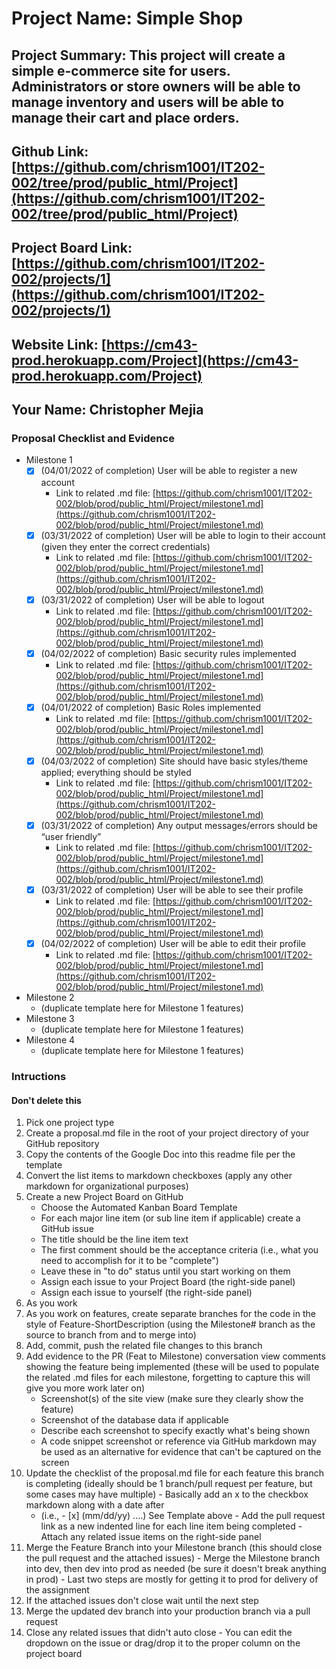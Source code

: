 # Project Name: Simple Shop
## Project Summary: This project will create a simple e-commerce site for users. Administrators or store owners will be able to manage inventory and users will be able to manage their cart and place orders.
## Github Link: [https://github.com/chrism1001/IT202-002/tree/prod/public_html/Project](https://github.com/chrism1001/IT202-002/tree/prod/public_html/Project)
## Project Board Link: [https://github.com/chrism1001/IT202-002/projects/1](https://github.com/chrism1001/IT202-002/projects/1)
## Website Link: [https://cm43-prod.herokuapp.com/Project](https://cm43-prod.herokuapp.com/Project)
## Your Name: Christopher Mejia

<!-- Line item / Feature template (use this for each bullet point) -- DO NOT DELETE THIS SECTION


- [ ] \(mm/dd/yyyy of completion) Feature Title (from the proposal bullet point, if it's a sub-point indent it properly)
  -  Link to related .md file: [Link Name](link url)

 End Line item / Feature Template -- DO NOT DELETE THIS SECTION --> 
 
 
### Proposal Checklist and Evidence

- Milestone 1
    - [X] \(04/01/2022 of completion) User will be able to register a new account
        -  Link to related .md file: [https://github.com/chrism1001/IT202-002/blob/prod/public_html/Project/milestone1.md](https://github.com/chrism1001/IT202-002/blob/prod/public_html/Project/milestone1.md)
    - [X] \(03/31/2022 of completion) User will be able to login to their account (given they enter the correct credentials)
        -  Link to related .md file: [https://github.com/chrism1001/IT202-002/blob/prod/public_html/Project/milestone1.md](https://github.com/chrism1001/IT202-002/blob/prod/public_html/Project/milestone1.md)  
    - [X] \(03/31/2022 of completion) User will be able to logout
        -  Link to related .md file: [https://github.com/chrism1001/IT202-002/blob/prod/public_html/Project/milestone1.md](https://github.com/chrism1001/IT202-002/blob/prod/public_html/Project/milestone1.md)
    - [X] \(04/02/2022 of completion) Basic security rules implemented
        -  Link to related .md file: [https://github.com/chrism1001/IT202-002/blob/prod/public_html/Project/milestone1.md](https://github.com/chrism1001/IT202-002/blob/prod/public_html/Project/milestone1.md)
    - [X] \(04/01/2022 of completion) Basic Roles implemented
        -  Link to related .md file: [https://github.com/chrism1001/IT202-002/blob/prod/public_html/Project/milestone1.md](https://github.com/chrism1001/IT202-002/blob/prod/public_html/Project/milestone1.md)  
    - [X] \(04/03/2022 of completion) Site should have basic styles/theme applied; everything should be styled
       -  Link to related .md file: [https://github.com/chrism1001/IT202-002/blob/prod/public_html/Project/milestone1.md](https://github.com/chrism1001/IT202-002/blob/prod/public_html/Project/milestone1.md) 
    - [X] \(03/31/2022 of completion) Any output messages/errors should be “user friendly”
        -  Link to related .md file: [https://github.com/chrism1001/IT202-002/blob/prod/public_html/Project/milestone1.md](https://github.com/chrism1001/IT202-002/blob/prod/public_html/Project/milestone1.md)  
    - [X] \(03/31/2022 of completion) User will be able to see their profile
        -  Link to related .md file: [https://github.com/chrism1001/IT202-002/blob/prod/public_html/Project/milestone1.md](https://github.com/chrism1001/IT202-002/blob/prod/public_html/Project/milestone1.md)
    - [X] \(04/02/2022 of completion) User will be able to edit their profile
        -  Link to related .md file: [https://github.com/chrism1001/IT202-002/blob/prod/public_html/Project/milestone1.md](https://github.com/chrism1001/IT202-002/blob/prod/public_html/Project/milestone1.md)  
- Milestone 2
  - (duplicate template here for Milestone 1 features)
- Milestone 3
  - (duplicate template here for Milestone 1 features)
- Milestone 4
  - (duplicate template here for Milestone 1 features)
### Intructions
#### Don't delete this
1. Pick one project type
2. Create a proposal.md file in the root of your project directory of your GitHub repository
3. Copy the contents of the Google Doc into this readme file per the template
4. Convert the list items to markdown checkboxes (apply any other markdown for organizational purposes)
5. Create a new Project Board on GitHub
   - Choose the Automated Kanban Board Template
   - For each major line item (or sub line item if applicable) create a GitHub issue
   - The title should be the line item text
   - The first comment should be the acceptance criteria (i.e., what you need to accomplish for it to be "complete")
   - Leave these in "to do" status until you start working on them
   - Assign each issue to your Project Board (the right-side panel)
   - Assign each issue to yourself (the right-side panel)
6. As you work
  1. As you work on features, create separate branches for the code in the style of Feature-ShortDescription (using the Milestone# branch as the source to branch from and to merge into)
  2. Add, commit, push the related file changes to this branch
  3. Add evidence to the PR (Feat to Milestone) conversation view comments showing the feature being implemented (these will be used to populate the related .md files for each milestone, forgetting to capture this will give you more work later on)
     - Screenshot(s) of the site view (make sure they clearly show the feature)
     - Screenshot of the database data if applicable
     - Describe each screenshot to specify exactly what's being shown
     - A code snippet screenshot or reference via GitHub markdown may be used as an alternative for evidence that can't be captured on the screen
  4. Update the checklist of the proposal.md file for each feature this branch is completing (ideally should be 1 branch/pull request per feature, but some cases may have multiple)
    - Basically add an x to the checkbox markdown along with a date after
      - (i.e.,   - [x] (mm/dd/yy) ....) See Template above
    - Add the pull request link as a new indented line for each line item being completed
    - Attach any related issue items on the right-side panel
  5. Merge the Feature Branch into your Milestone branch (this should close the pull request and the attached issues)
    - Merge the Milestone branch into dev, then dev into prod as needed (be sure it doesn't break anything in prod)
    - Last two steps are mostly for getting it to prod for delivery of the assignment 
  7. If the attached issues don't close wait until the next step
  8. Merge the updated dev branch into your production branch via a pull request
  9. Close any related issues that didn't auto close
    - You can edit the dropdown on the issue or drag/drop it to the proper column on the project board
